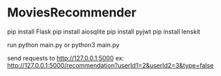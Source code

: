 # MoviesRecommender
pip install Flask
pip install aiosqlite
pip install pyjwt
pip install lenskit

run python main.py
or python3 main.py

send requests to http://127.0.0.1:5000
ex: http://127.0.0.1:5000/recommendation?userId1=2&userId2=3&type=false